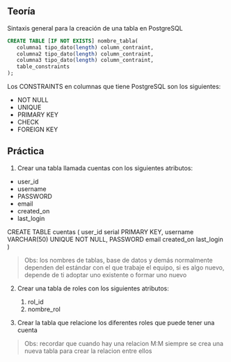 ## Teoría

Sintaxis general para la creación de una tabla en PostgreSQL

```sql
CREATE TABLE [IF NOT EXISTS] nombre_tabla(
   columna1 tipo_dato(length) column_contraint,
   columna2 tipo_dato(length) column_contraint,
   columna3 tipo_dato(length) column_contraint,
   table_constraints
);
```

Los CONSTRAINTS en columnas que tiene PostgreSQL son los siguientes:

- NOT NULL
- UNIQUE
- PRIMARY KEY
- CHECK
- FOREIGN KEY

## Práctica

1. Crear una tabla llamada cuentas con los siguientes atributos:

- user_id
- username
- PASSWORD
- email
- created_on
- last_login

CREATE TABLE cuentas (
user_id serial PRIMARY KEY,
username VARCHAR(50) UNIQUE NOT NULL,
PASSWORD
email
created_on
last_login
)

> Obs: los nombres de tablas, base de datos y demás normalmente dependen del estándar con el que trabaje el equipo, si es algo nuevo, depende de ti adoptar uno existente o formar uno nuevo

2. Crear una tabla de roles con los siguientes atributos:

   1. rol_id
   2. nombre_rol

3. Crear la tabla que relacione los diferentes roles que puede tener una cuenta

> Obs: recordar que cuando hay una relacion M:M siempre se crea una nueva tabla para crear la relacion entre ellos
